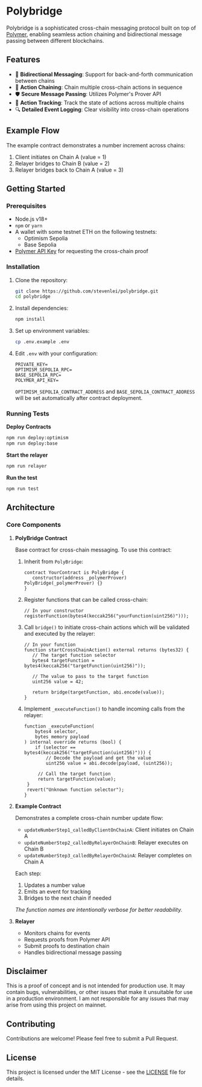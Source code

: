 # Polybridge

Polybridge is a sophisticated cross-chain messaging protocol built on top of [Polymer](https://polymerlabs.org), enabling seamless action chaining and bidirectional message passing between different blockchains.

## Features

- 🔄 **Bidirectional Messaging**: Support for back-and-forth communication between chains
- 🔗 **Action Chaining**: Chain multiple cross-chain actions in sequence
- 🛡️ **Secure Message Passing**: Utilizes Polymer's Prover API
- 🎯 **Action Tracking**: Track the state of actions across multiple chains
- 🔍 **Detailed Event Logging**: Clear visibility into cross-chain operations

## Example Flow

The example contract demonstrates a number increment across chains:

1. Client initiates on Chain A (value = 1)
2. Relayer bridges to Chain B (value = 2)
3. Relayer bridges back to Chain A (value = 3)

## Getting Started

### Prerequisites

- Node.js v18+
- `npm` or `yarn`
- A wallet with some testnet ETH on the following testnets:
  - Optimism Sepolia
  - Base Sepolia
- [Polymer API Key](https://docs.polymerlabs.org/docs/build/contact) for requesting the cross-chain proof

### Installation

1. Clone the repository:

   ```bash
   git clone https://github.com/stevenlei/polybridge.git
   cd polybridge
   ```

2. Install dependencies:

   ```bash
   npm install
   ```

3. Set up environment variables:

   ```bash
   cp .env.example .env
   ```

4. Edit `.env` with your configuration:

   ```
   PRIVATE_KEY=
   OPTIMISM_SEPOLIA_RPC=
   BASE_SEPOLIA_RPC=
   POLYMER_API_KEY=
   ```

   `OPTIMISM_SEPOLIA_CONTRACT_ADDRESS` and `BASE_SEPOLIA_CONTRACT_ADDRESS` will be set automatically after contract deployment.

### Running Tests

**Deploy Contracts**

```bash
npm run deploy:optimism
npm run deploy:base
```

**Start the relayer**

```bash
npm run relayer
```

**Run the test**

```bash
npm run test
```

## Architecture

### Core Components

1. **PolyBridge Contract**

   Base contract for cross-chain messaging. To use this contract:

   1. Inherit from `PolyBridge`:

      ```solidity
      contract YourContract is PolyBridge {
         constructor(address _polymerProver) PolyBridge(_polymerProver) {}
      }
      ```

   2. Register functions that can be called cross-chain:

      ```solidity
      // In your constructor
      registerFunction(bytes4(keccak256("yourFunction(uint256)")));
      ```

   3. Call `bridge()` to initiate cross-chain actions which will be validated and executed by the relayer:

      ```solidity
      // In your function
      function startCrossChainAction() external returns (bytes32) {
         // The target function selector
         bytes4 targetFunction = bytes4(keccak256("targetFunction(uint256)"));

         // The value to pass to the target function
         uint256 value = 42;

         return bridge(targetFunction, abi.encode(value));
      }
      ```

   4. Implement `_executeFunction()` to handle incoming calls from the relayer:

      ```solidity
      function _executeFunction(
          bytes4 selector,
          bytes memory payload
      ) internal override returns (bool) {
          if (selector == bytes4(keccak256("targetFunction(uint256)"))) {
              // Decode the payload and get the value
              uint256 value = abi.decode(payload, (uint256));

           // Call the target function
           return targetFunction(value);
       }
       revert("Unknown function selector");
      }
      ```

2. **Example Contract**

   Demonstrates a complete cross-chain number update flow:

   - `updateNumberStep1_calledByClientOnChainA`: Client initiates on Chain A
   - `updateNumberStep2_calledByRelayerOnChainB`: Relayer executes on Chain B
   - `updateNumberStep3_calledByRelayerOnChainA`: Relayer completes on Chain A

   Each step:

   1. Updates a number value
   2. Emits an event for tracking
   3. Bridges to the next chain if needed

   _The function names are intentionally verbose for better readability._

3. **Relayer**

   - Monitors chains for events
   - Requests proofs from Polymer API
   - Submit proofs to destination chain
   - Handles bidirectional message passing

## Disclaimer

This is a proof of concept and is not intended for production use. It may contain bugs, vulnerabilities, or other issues that make it unsuitable for use in a production environment. I am not responsible for any issues that may arise from using this project on mainnet.

## Contributing

Contributions are welcome! Please feel free to submit a Pull Request.

## License

This project is licensed under the MIT License - see the [LICENSE](LICENSE) file for details.
